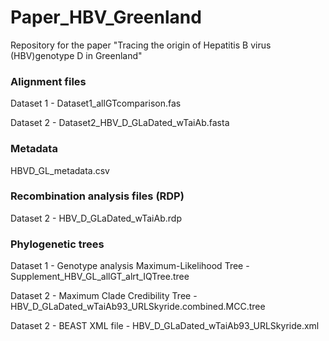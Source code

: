 # Paper_HBV_Greenland
Repository for the paper "Tracing the origin of Hepatitis B virus (HBV)genotype D in Greenland"

### Alignment files
Dataset 1 - Dataset1_allGTcomparison.fas

Dataset 2 - Dataset2_HBV_D_GLaDated_wTaiAb.fasta

### Metadata
HBVD_GL_metadata.csv

### Recombination analysis files (RDP)

Dataset 2 - HBV_D_GLaDated_wTaiAb.rdp

### Phylogenetic trees

Dataset 1 - Genotype analysis Maximum-Likelihood Tree - Supplement_HBV_GL_allGT_alrt_IQTree.tree

Dataset 2 - Maximum Clade Credibility Tree - HBV_D_GLaDated_wTaiAb93_URLSkyride.combined.MCC.tree

Dataset 2 - BEAST XML file - HBV_D_GLaDated_wTaiAb93_URLSkyride.xml
